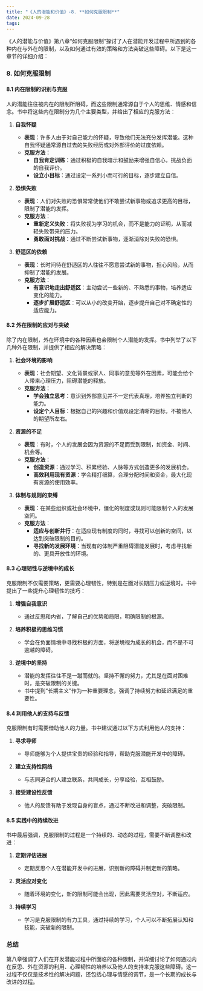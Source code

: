 ```yaml
---
title: "《人的潜能和价值》-8. **如何克服限制**"
date: 2024-09-28
tags: 
---
```

《人的潜能与价值》第八章“如何克服限制”探讨了人在潜能开发过程中所遇到的各种内在与外在的限制，以及如何通过有效的策略和方法突破这些障碍。以下是这一章节的详细介绍：

### 8. **如何克服限制**

#### 8.1 内在限制的识别与克服

人的潜能往往被内在的限制所阻碍，而这些限制通常源自于个人的思维、情感和信念。书中将这些内在限制分为几个主要类型，并给出了相应的克服方法：

1. **自我怀疑**
   - **表现**：许多人由于对自己能力的怀疑，导致他们无法充分发挥潜能。这种自我怀疑通常源自过去的失败经历或对外部评价的过度依赖。
   - **克服方法**：
     - **自我肯定训练**：通过积极的自我暗示和鼓励来增强自信心，挑战负面的自我评价。
     - **设立小目标**：通过设定一系列小而可行的目标，逐步建立自信。

2. **恐惧失败**
   - **表现**：人们对失败的恐惧常常使他们不敢尝试新事物或追求更高的目标，限制了潜能的发挥。
   - **克服方法**：
     - **重新定义失败**：将失败视为学习的机会，而不是能力的证明，从而减轻失败带来的压力。
     - **勇敢面对挑战**：通过不断尝试新事物，逐渐消除对失败的恐惧。

3. **舒适区的依赖**
   - **表现**：长时间待在舒适区的人往往不愿意尝试新的事物，担心风险，从而抑制了潜能的发展。
   - **克服方法**：
     - **有意识地走出舒适区**：主动尝试一些新的、不熟悉的事物，培养适应变化的能力。
     - **逐步扩展舒适区**：可以从小的改变开始，逐步提升自己对不确定性的适应能力。

#### 8.2 外在限制的应对与突破

除了内在限制，外在环境中的各种因素也会限制个人潜能的发挥。书中列举了以下几种外在限制，并提供了相应的解决策略：

1. **社会环境的影响**
   - **表现**：社会期望、文化背景或家人、同事的意见等外在因素，可能会给个人带来心理压力，阻碍潜能的释放。
   - **克服方法**：
     - **学会独立思考**：意识到外部意见并不一定代表真理，培养独立判断的能力。
     - **设定个人目标**：根据自己的兴趣和价值观设定清晰的目标，不被他人的期望所左右。

2. **资源的不足**
   - **表现**：有时，个人的发展会因为资源的不足而受到限制，如资金、时间、机会等。
   - **克服方法**：
     - **创造资源**：通过学习、积累经验、人脉等方式创造更多的发展机会。
     - **高效利用现有资源**：学会精打细算，合理分配时间和资金，最大化现有资源的使用效率。

3. **体制与规则的束缚**
   - **表现**：在某些组织或社会环境中，僵化的制度或规则可能限制个人的发展空间。
   - **克服方法**：
     - **适应与创新并行**：在适应现有制度的同时，寻找可以创新的空间，以达到突破限制的目的。
     - **寻找新的发展环境**：当现有的体制严重阻碍潜能发展时，考虑寻找新的、更具开放性的环境。

#### 8.3 心理韧性与逆境中的成长

克服限制不仅需要策略，更需要心理韧性，特别是在面对长期压力或逆境时。书中提出了一些提升心理韧性的技巧：

1. **增强自我意识**
   - 通过反思和内省，了解自己的优势和局限，明确限制的根源。
   
2. **培养积极的思维习惯**
   - 学会在负面情境中寻找积极的方面，将逆境视为成长的机会，而不是不可逾越的障碍。

3. **逆境中的坚持**
   - 潜能的发挥往往不是一蹴而就的。坚持不懈的努力，尤其是在面对困难时，是突破限制的关键。
   - 书中提到“长期主义”作为一种重要理念，强调了持续努力和延迟满足的重要性。

#### 8.4 利用他人的支持与反馈

克服限制有时需要借助他人的力量。书中建议通过以下方式利用他人的支持：

1. **寻求导师**
   - 导师能够为个人提供宝贵的经验和指导，帮助克服潜能开发中的障碍。

2. **建立支持性网络**
   - 与志同道合的人建立联系，共同成长，分享经验，互相鼓励。

3. **接受建设性反馈**
   - 他人的反馈有助于发现自身的盲点，通过不断改进和调整，突破限制。

#### 8.5 实践中的持续改进

书中最后强调，克服限制的过程是一个持续的、动态的过程，需要不断调整和改进：

1. **定期评估进展**
   - 定期反思个人在潜能开发中的进展，识别新的障碍并制定新的策略。
   
2. **灵活应对变化**
   - 随着环境的变化，新的限制可能会出现，因此需要灵活应对，不断适应。

3. **持续学习**
   - 学习是克服限制的有力工具，通过持续的学习，个人可以不断拓展认知和技能，突破新的限制。

### 总结
第八章强调了人们在开发潜能过程中所面临的各种限制，并详细讨论了如何通过内在反思、外在资源的利用、心理韧性的培养以及他人的支持来克服这些障碍。这一过程不仅仅是技术性的解决问题，还包括心理与情感的调节，是一个长期的成长与改进的过程。